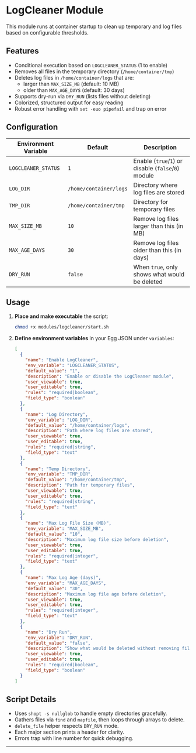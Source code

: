 # LogCleaner Module

This module runs at container startup to clean up temporary and log files based on configurable thresholds.

## Features

- Conditional execution based on `LOGCLEANER_STATUS` (1 to enable)
- Removes all files in the temporary directory (`/home/container/tmp`)
- Deletes log files in `/home/container/logs` that are:
  - larger than `MAX_SIZE_MB` (default: 10 MB)
  - older than `MAX_AGE_DAYS` (default: 30 days)
- Supports dry-run via `DRY_RUN` (lists files without deleting)
- Colorized, structured output for easy reading
- Robust error handling with `set -euo pipefail` and trap on error

## Configuration

| Environment Variable   | Default                  | Description                                         |
|------------------------|--------------------------|-----------------------------------------------------|
| `LOGCLEANER_STATUS`    | `1`                      | Enable (`true`/`1`) or disable (`false`/`0`) module |
| `LOG_DIR`              | `/home/container/logs`   | Directory where log files are stored                |
| `TMP_DIR`              | `/home/container/tmp`    | Directory for temporary files                       |
| `MAX_SIZE_MB`          | `10`                     | Remove log files larger than this (in MB)           |
| `MAX_AGE_DAYS`         | `30`                     | Remove log files older than this (in days)          |
| `DRY_RUN`              | `false`                  | When `true`, only shows what would be deleted       |

## Usage

1. **Place and make executable** the script:
   ```bash
   chmod +x modules/logcleaner/start.sh
   ```
2. **Define environment variables** in your Egg JSON under `variables`:
   ```json
   [
     {
       "name": "Enable LogCleaner",
       "env_variable": "LOGCLEANER_STATUS",
       "default_value": "1",
       "description": "Enable or disable the LogCleaner module",
       "user_viewable": true,
       "user_editable": true,
       "rules": "required|boolean",
       "field_type": "boolean"
     },
     {
       "name": "Log Directory",
       "env_variable": "LOG_DIR",
       "default_value": "/home/container/logs",
       "description": "Path where log files are stored",
       "user_viewable": true,
       "user_editable": true,
       "rules": "required|string",
       "field_type": "text"
     },
     {
       "name": "Temp Directory",
       "env_variable": "TMP_DIR",
       "default_value": "/home/container/tmp",
       "description": "Path for temporary files",
       "user_viewable": true,
       "user_editable": true,
       "rules": "required|string",
       "field_type": "text"
     },
     {
       "name": "Max Log File Size (MB)",
       "env_variable": "MAX_SIZE_MB",
       "default_value": "10",
       "description": "Maximum log file size before deletion",
       "user_viewable": true,
       "user_editable": true,
       "rules": "required|integer",
       "field_type": "text"
     },
     {
       "name": "Max Log Age (days)",
       "env_variable": "MAX_AGE_DAYS",
       "default_value": "30",
       "description": "Maximum log file age before deletion",
       "user_viewable": true,
       "user_editable": true,
       "rules": "required|integer",
       "field_type": "text"
     },
     {
       "name": "Dry Run",
       "env_variable": "DRY_RUN",
       "default_value": "false",
       "description": "Show what would be deleted without removing files",
       "user_viewable": true,
       "user_editable": true,
       "rules": "required|boolean",
       "field_type": "boolean"
     }
   ]
   ```

## Script Details

- Uses `shopt -s nullglob` to handle empty directories gracefully.
- Gathers files via `find` and `mapfile`, then loops through arrays to delete.
- `delete_file` helper respects `DRY_RUN` mode.
- Each major section prints a header for clarity.
- Errors trap with line number for quick debugging.

---
